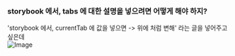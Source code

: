 ### storybook 에서, tabs 에 대한 설명을 넣으려면 어떻게 해야 하지? 

'storybook 에서, currentTab 에 값을 넣으면 -> 위에 처럼 변해' 라는 글을 넣어주고 싶은데  
![Image](https://i.imgur.com/KcIHNZr.png) 
